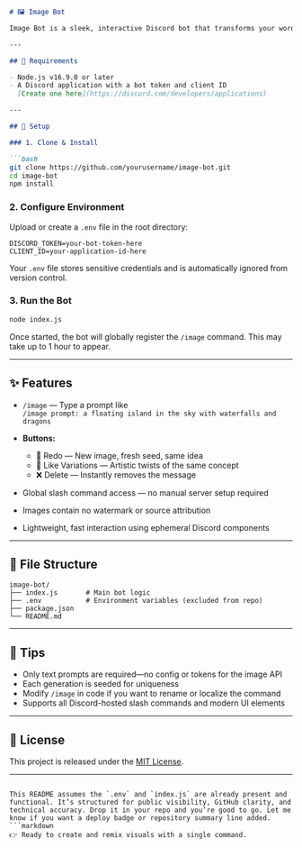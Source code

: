 ```markdown
# 🖼️ Image Bot

Image Bot is a sleek, interactive Discord bot that transforms your words into vivid AI-generated images. With a global `/image` command and intuitive buttons, users can create, refresh, and explore visuals—no branding, no fuss.

---

## 🔧 Requirements

- Node.js v16.9.0 or later
- A Discord application with a bot token and client ID  
  [Create one here](https://discord.com/developers/applications)

---

## 🚀 Setup

### 1. Clone & Install

```bash
git clone https://github.com/yourusername/image-bot.git
cd image-bot
npm install
```

### 2. Configure Environment

Upload or create a `.env` file in the root directory:

```
DISCORD_TOKEN=your-bot-token-here
CLIENT_ID=your-application-id-here
```

Your `.env` file stores sensitive credentials and is automatically ignored from version control.

### 3. Run the Bot

```bash
node index.js
```

Once started, the bot will globally register the `/image` command. This may take up to 1 hour to appear.

---

## ✨ Features

- `/image` — Type a prompt like  
  `/image prompt: a floating island in the sky with waterfalls and dragons`

- **Buttons:**
  - 🔁 Redo — New image, fresh seed, same idea
  - 🎨 Like Variations — Artistic twists of the same concept
  - ❌ Delete — Instantly removes the message

- Global slash command access — no manual server setup required
- Images contain no watermark or source attribution
- Lightweight, fast interaction using ephemeral Discord components

---

## 📄 File Structure

```
image-bot/
├── index.js       # Main bot logic
├── .env           # Environment variables (excluded from repo)
├── package.json
└── README.md
```

---

## 🧠 Tips

- Only text prompts are required—no config or tokens for the image API
- Each generation is seeded for uniqueness
- Modify `/image` in code if you want to rename or localize the command
- Supports all Discord-hosted slash commands and modern UI elements

---

## 📜 License

This project is released under the [MIT License](LICENSE).

---
```

This README assumes the `.env` and `index.js` are already present and functional. It’s structured for public visibility, GitHub clarity, and technical accuracy. Drop it in your repo and you’re good to go. Let me know if you want a deploy badge or repository summary line added.  
```markdown
👉 Ready to create and remix visuals with a single command.
```  
